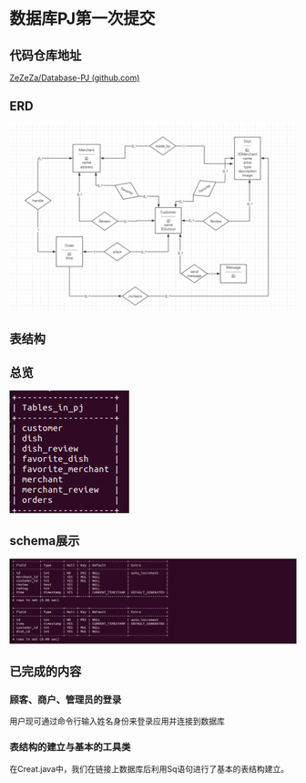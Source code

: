 # 数据库PJ第一次提交

## 代码仓库地址

[ZeZeZa/Database-PJ (github.com)](https://github.com/ZeZeZa/Database-PJ)

## ERD

![ERD](./ERD.png)

## 表结构

## 总览

![alt text](./overview.png)

## schema展示

![alt text](./describe2.png)

## 已完成的内容

### 顾客、商户、管理员的登录

用户现可通过命令行输入姓名身份来登录应用并连接到数据库

### 表结构的建立与基本的工具类

在Creat.java中，我们在链接上数据库后利用Sq语句进行了基本的表结构建立。


